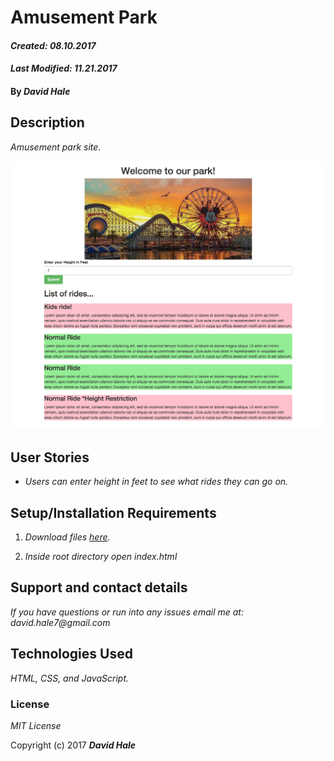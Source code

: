 # Amusement Park

#### _Created: 08.10.2017_
#### _Last Modified: 11.21.2017_

#### By _David Hale_

## Description

_Amusement park site._

![Screenshot](https://github.com/phuzisham/amusement-park/blob/master/img/cap.png "Screen Capture")

## User Stories

* _Users can enter height in feet to see what rides they can go on._

## Setup/Installation Requirements

1. _Download files [here](https://github.com/phuzisham/amusement-park.git)._

2. _Inside root directory open index.html_

## Support and contact details

_If you have questions or run into any issues email me at: david.hale7@gmail.com_

## Technologies Used

_HTML, CSS, and JavaScript._

### License

*MIT License*

Copyright (c) 2017 **_David Hale_**
